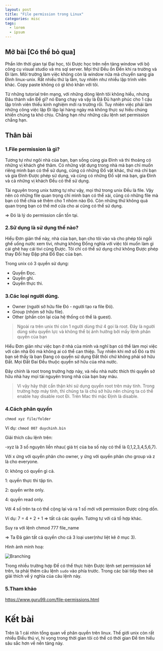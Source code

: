 ```yaml
---
layout: post
title: "File permission trong Linux"
categories: misc
tags:
  - lorem
  - ipsum
---
```



## Mở bài [Có thể bỏ qua]

Phần lớn thời gian tại Đại học, tôi Được học trên nền tảng window với bộ công cụ visual studio và ms sql server. Mọi thứ Đều ổn Đến khi ra trường và Đi làm. Môi trường làm việc không còn là window nữa mà chuyển sang gia Đình linux-unix. Rất nhiều thứ lạ lẫm, tuy nhiên như nhiều lập trình viên khác. Copy paste không có gì khó khăn với tôi.

Từ những tutorial trên mạng, với những dòng lệnh tôi không hiểu, nhưng Đâu thành vấn Đề gì? nó Đang chạy và vậy là Đã Đủ hạnh phúc cho 1 cậu lập trình viên thiếu kinh nghiệm mới ra trường rồi. Tuy nhiên việc phải làm những công việc lặp Đi lặp lại hàng ngày mà không thực sự hiểu chúng khiến chúng ta khó chịu. Chẳng hạn như những câu lệnh set permission chẳng hạn.

## Thân bài

### 1.File permission là gì?

Tương tự như ngôi nhà của bạn, bạn sống cùng gia Đình và thi thoảng có những vị khách ghé thăm. Có những vật dụng trong nhà mà bạn chỉ muốn riêng mình bạn có thể sử dụng, cũng có những Đồ vật khác, thứ mà chỉ bạn và gia Đình Được phép sử dụng, và cũng có những Đồ vật mà bạn, gia Đình và cả những vị khách Đều có thể sử dụng.

Tài nguyên trong unix tương tự như vậy, mọi thứ trong unix Đều là file. Vậy nên có những file quan trọng chỉ mình bạn có thể xài, cũng có những file mà bạn có thể chia sẻ thêm cho 1 nhóm nào Đó. Còn những thứ không quá quan trọng bạn có thể mở cửa cho ai cũng có thể sử dụng. 

=> Đó là lý do permission cần tồn tại. 

### 2.Sử dụng là sử dụng thế nào?

Hiểu Đơn giản thế này, nhà của bạn, bạn cho tôi vào và cho phép tôi ngồi ghế uống nước xem tivi, nhưng không Đồng nghĩa với việc tôi muốn làm gì cái ghê hay cái tivi cũng Được. Tôi chỉ có thể sử dụng chứ không Được phép thay Đổi hay Đập phá Đồ Đạc của bạn. 

Trong unix có 3 quyền sử dụng: 

* Quyền Đọc.
* Quyền ghi.
* Quyền thực thi.

### 3.Các loại người dùng.

* Owner (người sở hữu file Đó - người tạo ra file Đó).
* Group (nhóm sở hữu file).
* Other (phần còn lại của hệ thống có thể là guest).

> Ngoài ra trên unix thì còn 1 người dùng thứ 4 gọi là root. Đây là người dùng siêu quyền lực và không thể bị ảnh hưởng bởi mấy lệnh phân quyền của bạn

Hiểu Đơn giản như việc bạn ở nhà của mình và nghĩ bạn có thể làm mọi việc với căn nhà Đó mà không ai có thể can thiệp. Tuy nhiên khi mở sổ Đỏ ra thì bạn sẽ thấy là bạn Đang có quyền sử dụng Đất thôi chứ không phải sở hữu Đất. Mọi Đất Đai Đều thuộc quyền sở hữu của nhà nước.

Đây chính là root trong trường hợp này, và nếu nhà nước thích thì quyền sở hữu nhà hay mọi tài nguyên trong nhà của bạn bay màu.

> Vì vậy hãy thật cẩn thận khi sử dụng quyền root trên máy tính. Trong trường hợp máy tính, thì chúng ta là chủ sở hữu nên chúng ta có thể enable hay disable root Đi. Trên Mac thì mặc Định là disable. 

### 4.Cách phân quyền

`chmod xyz file/folder` 

Ví dụ:  `chmod 007 duychinh.bin`

Giải thích câu lệnh trên: 

-xyz là 3 số nguyên liền nhau( giá trị của ba số này có thể là 0,1,2,3,4,5,6,7).

Với x ứng với quyền phân cho owner, y ứng với quyền phân cho group và z là cho everyone. 

0: không có quyền gì cả.

1: quyền thực thi tập tin.

2: quyền write only.

4: quyền read only.

Với 4 số trên ta có thể cộng lại và ra 1 số mới với permission Được cộng dồn. 

Ví dụ: 7 = 4 + 2 + 1 => tất cả các quyền. Tương tự với cả tổ hợp khác.

Suy ra với lệnh chmod 777 file_name 

=> Ta Đã gán tất cả quyền cho cả 3 loại user(như liệt kê ở mục 3).

Hình ảnh minh hoạ: 

![Branching](http://www.macinstruct.com/images/permissions/permissions1.png)

Trong nhiều trường hợp Để có thể thực hiện Được lệnh set permission kể trên, ta phải thêm câu lệnh `sudo`
vào phía trước. Trong các bài tiếp theo sẽ giải thích về ý nghĩa của câu lệnh này.

### 5.Tham khảo

https://www.guru99.com/file-permissions.html

# Kết bài

Trên là 1 cái nhìn tổng quan về phân quyền trên linux. Thế giới unix còn rất nhiều Điều thú vị, hi vọng trong thời gian tôi có thể có thời gian Để tìm hiểu sâu sắc hơn về nền tảng này.